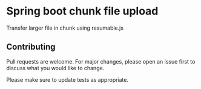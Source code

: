 # Spring boot chunk file upload

Transfer larger file in chunk using resumable.js


## Contributing
Pull requests are welcome. For major changes, please open an issue first to discuss what you would like to change.

Please make sure to update tests as appropriate.

